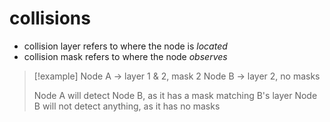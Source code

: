 # collisions
* collision layer refers to where the node is *located*
* collision mask refers to where the node *observes*

> [!example]
> Node A -> layer 1 & 2, mask 2
> Node B -> layer 2, no masks
> 
> Node A will detect Node B, as it has a mask matching B's layer
> Node B will not detect anything, as it has no masks

